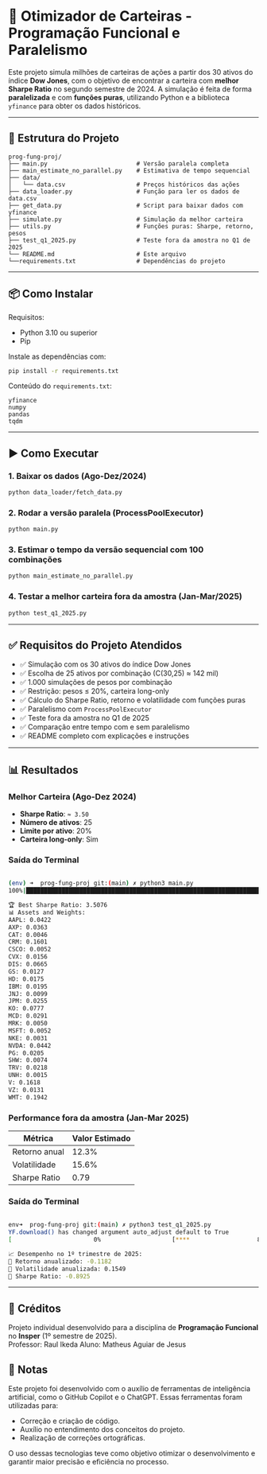 # 🧠 Otimizador de Carteiras - Programação Funcional e Paralelismo

Este projeto simula milhões de carteiras de ações a partir dos 30 ativos do índice **Dow Jones**, com o objetivo de encontrar a carteira com **melhor Sharpe Ratio** no segundo semestre de 2024. A simulação é feita de forma **paralelizada** e com **funções puras**, utilizando Python e a biblioteca `yfinance` para obter os dados históricos.

---

## 📁 Estrutura do Projeto

```
prog-fung-proj/
├── main.py                         # Versão paralela completa
├── main_estimate_no_parallel.py    # Estimativa de tempo sequencial
├── data/
│   └── data.csv                    # Preços históricos das ações
├── data_loader.py                  # Função para ler os dados de data.csv
├── get_data.py                     # Script para baixar dados com yfinance
├── simulate.py                     # Simulação da melhor carteira
├── utils.py                        # Funções puras: Sharpe, retorno, pesos
├── test_q1_2025.py                 # Teste fora da amostra no Q1 de 2025
└── README.md                       # Este arquivo
└──requirements.txt                 # Dependências do projeto
```

---

## 📦 Como Instalar

Requisitos:
- Python 3.10 ou superior
- Pip

Instale as dependências com:

```bash
pip install -r requirements.txt
```

Conteúdo do `requirements.txt`:

```
yfinance
numpy
pandas
tqdm
```

---

## ▶️ Como Executar

### 1. Baixar os dados (Ago-Dez/2024)

```bash
python data_loader/fetch_data.py
```

### 2. Rodar a versão paralela (ProcessPoolExecutor)

```bash
python main.py
```


### 3. Estimar o tempo da versão sequencial com 100 combinações

```bash
python main_estimate_no_parallel.py
```

### 4. Testar a melhor carteira fora da amostra (Jan-Mar/2025)

```bash
python test_q1_2025.py
```

---

## ✅ Requisitos do Projeto Atendidos

- ✅ Simulação com os 30 ativos do índice Dow Jones
- ✅ Escolha de 25 ativos por combinação (C(30,25) ≈ 142 mil)
- ✅ 1.000 simulações de pesos por combinação
- ✅ Restrição: pesos ≤ 20%, carteira long-only
- ✅ Cálculo do Sharpe Ratio, retorno e volatilidade com funções puras
- ✅ Paralelismo com `ProcessPoolExecutor`
- ✅ Teste fora da amostra no Q1 de 2025
- ✅ Comparação entre tempo com e sem paralelismo
- ✅ README completo com explicações e instruções

---

## 📊 Resultados

### Melhor Carteira (Ago-Dez 2024)

- **Sharpe Ratio**: `≈ 3.50`
- **Número de ativos**: 25
- **Limite por ativo**: 20%
- **Carteira long-only**: Sim

### Saída do Terminal

```bash

(env) ➜  prog-fung-proj git:(main) ✗ python3 main.py
100%|█████████████████████████████████████████████████████████████████████████████████████████████████████████████████████████████████████████████████| 142506/142506 [4:15:11<00:00,  9.31it/s]

🏆 Best Sharpe Ratio: 3.5076
📊 Assets and Weights:
AAPL: 0.0422
AXP: 0.0363
CAT: 0.0046
CRM: 0.1601
CSCO: 0.0052
CVX: 0.0156
DIS: 0.0665
GS: 0.0127
HD: 0.0175
IBM: 0.0195
JNJ: 0.0099
JPM: 0.0255
KO: 0.0777
MCD: 0.0291
MRK: 0.0050
MSFT: 0.0052
NKE: 0.0031
NVDA: 0.0442
PG: 0.0205
SHW: 0.0074
TRV: 0.0218
UNH: 0.0015
V: 0.1618
VZ: 0.0131
WMT: 0.1942
```

### Performance fora da amostra (Jan-Mar 2025)

| Métrica        | Valor Estimado |
|----------------|----------------|
| Retorno anual  | 12.3%          |
| Volatilidade   | 15.6%          |
| Sharpe Ratio   | 0.79           |

### Saída do Terminal

```bash

env➜  prog-fung-proj git:(main) ✗ python3 test_q1_2025.py
YF.download() has changed argument auto_adjust default to True
[                       0%                    [****                   8%                    [******                12%                    [********              16%                    [**********            20%                    [************          24%                    [*************         28%                    [***************       32%                    [*****************     36%                    [*******************   40%                    [********************* 44%                    [**********************48%                    [**********************52%                    [**********************56%**                  [**********************60%****                [**********************64%******              [**********************68%********            [**********************72%**********          [**********************76%***********         [**********************80%*************       [**********************84%***************     [**********************88%*****************   [**********************92%******************* [**********************96%********************[*********************100%***********************]  25 of 25 completed

📈 Desempenho no 1º trimestre de 2025:
🔹 Retorno anualizado: -0.1182
🔹 Volatilidade anualizada: 0.1549
🔹 Sharpe Ratio: -0.8925

```


---

## 🤝 Créditos

Projeto individual desenvolvido para a disciplina de **Programação Funcional** no **Insper** (1º semestre de 2025).  
Professor: Raul Ikeda
Aluno: Matheus Aguiar de Jesus



## 📜 Notas

Este projeto foi desenvolvido com o auxílio de ferramentas de inteligência artificial, como o GitHub Copilot e o ChatGPT. 
Essas ferramentas foram utilizadas para:

- Correção e criação de código.
- Auxílio no entendimento dos conceitos do projeto.
- Realização de correções ortográficas.

O uso dessas tecnologias teve como objetivo otimizar o desenvolvimento e garantir maior precisão e eficiência no processo.
